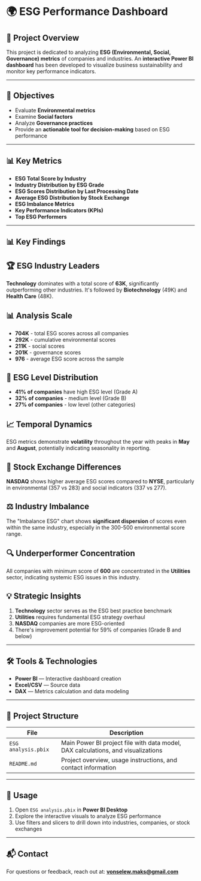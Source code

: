 # 🌍 ESG Performance Dashboard

## 📌 Project Overview

This project is dedicated to analyzing **ESG (Environmental, Social, Governance) metrics** of companies and industries.
An **interactive Power BI dashboard** has been developed to visualize business sustainability and monitor key performance indicators.

---

## 🎯 Objectives

* Evaluate **Environmental metrics**
* Examine **Social factors**
* Analyze **Governance practices**
* Provide an **actionable tool for decision-making** based on ESG performance

---

## 📊 Key Metrics

* **ESG Total Score by Industry**
* **Industry Distribution by ESG Grade**
* **ESG Scores Distribution by Last Processing Date**
* **Average ESG Distribution by Stock Exchange**
* **ESG Imbalance Metrics**
* **Key Performance Indicators (KPIs)**
* **Top ESG Performers**

---
## 📊 Key Findings

## 🏆 ESG Industry Leaders

**Technology** dominates with a total score of **63K**, significantly outperforming other industries. It's followed by **Biotechnology** (49K) and **Health Care** (48K).

## 📊 Analysis Scale

- **704K** - total ESG scores across all companies
- **292K** - cumulative environmental scores
- **211K** - social scores  
- **201K** - governance scores
- **976** - average ESG score across the sample

## 🎯 ESG Level Distribution

- **41% of companies** have high ESG level (Grade A)
- **32% of companies** - medium level (Grade B) 
- **27% of companies** - low level (other categories)

## 📈 Temporal Dynamics

ESG metrics demonstrate **volatility** throughout the year with peaks in **May** and **August**, potentially indicating seasonality in reporting.

## 🏢 Stock Exchange Differences

**NASDAQ** shows higher average ESG scores compared to **NYSE**, particularly in environmental (357 vs 283) and social indicators (337 vs 277).

## ⚖️ Industry Imbalance

The "Imbalance ESG" chart shows **significant dispersion** of scores even within the same industry, especially in the 300-500 environmental score range.

## 🔍 Underperformer Concentration

All companies with minimum score of **600** are concentrated in the **Utilities** sector, indicating systemic ESG issues in this industry.

## 💡 Strategic Insights

1. **Technology** sector serves as the ESG best practice benchmark
2. **Utilities** requires fundamental ESG strategy overhaul
3. **NASDAQ** companies are more ESG-oriented
4. There's improvement potential for 59% of companies (Grade B and below)
---
## 🛠️ Tools & Technologies

* **Power BI** — Interactive dashboard creation
* **Excel/CSV** — Source data
* **DAX** — Metrics calculation and data modeling

---

## 📂 Project Structure

| File                | Description                                                                      |
| ------------------- | -------------------------------------------------------------------------------- |
| `ESG analysis.pbix` | Main Power BI project file with data model, DAX calculations, and visualizations |
| `README.md`         | Project overview, usage instructions, and contact information                    |

---

## 🚀 Usage

1. Open `ESG analysis.pbix` in **Power BI Desktop**
2. Explore the interactive visuals to analyze ESG performance
3. Use filters and slicers to drill down into industries, companies, or stock exchanges

---

## 📬 Contact

For questions or feedback, reach out at: **vonselew.maks@gmail.com**
